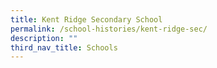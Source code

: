 ```yaml
---
title: Kent Ridge Secondary School
permalink: /school-histories/kent-ridge-sec/
description: ""
third_nav_title: Schools
---
```


